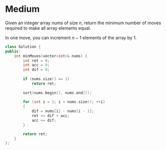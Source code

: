 # Medium

Given an integer array $nums$ of size $n$, return the minimum number of moves required to make all array elements equal.

In one move, you can increment $n - 1$ elements of the array by $1$.

```cpp
class Solution {
public:
    int minMoves(vector<int>& nums) {
        int ret = 0;
        int acc = 0;
        int dif = 0;
        
        if (nums.size() == 1)
            return ret;
        
        sort(nums.begin(), nums.end());
        
        for (int i = 1; i < nums.size(); ++i)
        {
            dif = nums[i] - nums[i - 1];
            ret += dif + acc;
            acc += dif;
        }

        return ret;
    }
};
```
